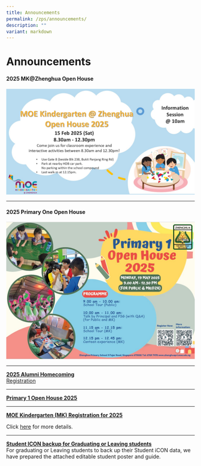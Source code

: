 ```yaml
---
title: Announcements
permalink: /zps/announcements/
description: ""
variant: markdown
---
```

<a id="top"></a>
# Announcements


#### **2025 MK@Zhenghua Open House**
![](/images/MK%20Photos/mk_2025_open_house.jpg)

***
#### **2025 Primary One Open House**
![](/images/Our%20info%20hub/P1%20Matters/2025_P1_Open_House.jpg)

***

[**2025 Alumni Homecoming**](/files/2023%20alumni%20teachers’%20day%20invite.pdf)<br>
[Registration](https://forms.moe.edu.sg/forms/Jq25ro)

***

[**Primary 1 Open House 2025**](https://www.zhenghuapri.moe.edu.sg/our-info-hub/information-for-parents/open-house/)

* * *

[**MOE Kindergarten (MK) Registration for 2025**](https://zhenghuapri.moe.edu.sg/zps/announcements#)

Click&nbsp;<a href="/zps/announcements/moe-kindergarten-mk-registration-for-2023/" target="_blank">here</a>&nbsp;for more details.


* * *

[**Student ICON backup for Graduating or Leaving students**](#top)<br>For graduating or Leaving students to back up their Student iCON data, we have prepared the attached editable student poster and guide.<br> 